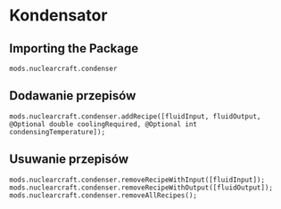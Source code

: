 # Kondensator

## Importing the Package
`mods.nuclearcraft.condenser`

## Dodawanie przepisów
```zenscript
mods.nuclearcraft.condenser.addRecipe([fluidInput, fluidOutput, @Optional double coolingRequired, @Optional int condensingTemperature]);
```

## Usuwanie przepisów
```zenscript
mods.nuclearcraft.condenser.removeRecipeWithInput([fluidInput]);
mods.nuclearcraft.condenser.removeRecipeWithOutput([fluidOutput]);
mods.nuclearcraft.condenser.removeAllRecipes();
```
